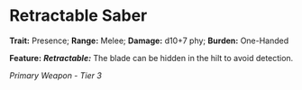 # Retractable Saber

**Trait:** Presence; **Range:** Melee; **Damage:** d10+7 phy; **Burden:** One-Handed

**Feature:** ***Retractable:*** The blade can be hidden in the hilt to avoid detection.

*Primary Weapon - Tier 3*
